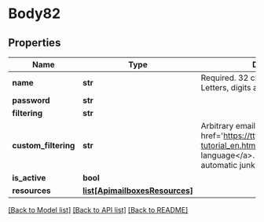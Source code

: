 # Body82

## Properties
Name | Type | Description | Notes
------------ | ------------- | ------------- | -------------
**name** | **str** | Required. 32 characters or fewer. Letters, digits and ./-/_ only. | 
**password** | **str** |  | [optional] 
**filtering** | **str** |  | [optional] 
**custom_filtering** | **str** | Arbitrary email filtering in &lt;a href&#x3D;&#x27;https://tty1.net/blog/2011/sieve-tutorial_en.html&#x27;&gt;sieve language&lt;/a&gt;. This overrides any automatic junk email filtering | [optional] 
**is_active** | **bool** |  | [optional] 
**resources** | [**list[ApimailboxesResources]**](ApimailboxesResources.md) |  | [optional] 

[[Back to Model list]](../README.md#documentation-for-models) [[Back to API list]](../README.md#documentation-for-api-endpoints) [[Back to README]](../README.md)

